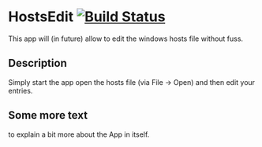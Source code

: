 # HostsEdit [![Build Status](https://travis-ci.org/mitoskalandiel/HostsEdit.svg?branch=master)](https://travis-ci.org/mitoskalandiel/HostsEdit)
This app will (in future) allow to edit the windows hosts file without fuss.
## Description
Simply start the app open the hosts file (via File -> Open) and then edit your entries.
## Some more text
to explain a bit more about the App in itself.
